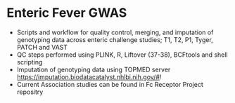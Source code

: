 # Enteric Fever GWAS

- Scripts and workflow for quality control, merging, and imputation of genotyping data across enteric challenge studies; T1, T2, P1, Tyger, PATCH and VAST
- QC steps performed using PLINK, R, Liftover (37-38), BCFtools and shell scripting
- Imputation of genotyping data using TOPMED server https://imputation.biodatacatalyst.nhlbi.nih.gov/#!
- Current Association studies can be found in Fc Receptor Project repositry
